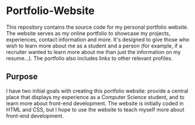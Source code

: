 # Portfolio-Website
This repository contains the source code for my personal portfolio website. The website serves as my online portfolio to showcase my projects, experiences, contact information and more. It's designed to give those who wish to learn more about me as a student and a person (for example, if a recruiter wanted to learn more about me than just the information on my resume...). The portfolio also includes links to other relevant profiles. 

## Purpose
I have two initial goals with creating this portfolio website: provide a central place that displays my experience as a Computer Science student, and to learn more about front-end development. The website is initially coded in HTML and CSS, but I hope to use the website to teach myself more about front-end development. 
